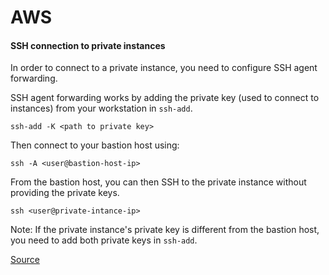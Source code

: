 # AWS

#### SSH connection to private instances

In order to connect to a private instance, you need to configure SSH agent forwarding.

SSH agent forwarding works by adding the private key (used to connect to instances) from your workstation in `ssh-add`.

    ssh-add -K <path to private key>

Then connect to your bastion host using:

    ssh -A <user@bastion-host-ip>

From the bastion host, you can then SSH to the private instance without providing the private keys.

    ssh <user@private-intance-ip>

Note: If the private instance's private key is different from the bastion host, you need to add both private keys in `ssh-add`.

[Source](https://aws.amazon.com/blogs/security/securely-connect-to-linux-instances-running-in-a-private-amazon-vpc/)
